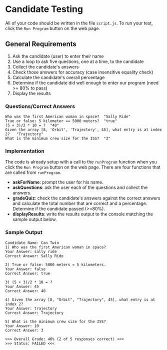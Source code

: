 # Candidate Testing

All of your code should be written in the file `script.js`. To run your test, click the `Run Program` button on the web page.

## General Requirements
1. Ask the candidate (user) to enter their name
2. Use a loop to ask five questions, one at a time, to the candidate
3. Collect the candidate's answers
4. Check those answers for accuracy (case insensitive equality check)
5. Calculate the candidate's overall percentage
6. Determine if the candidate did well enough to enter our program (need >= 80% to pass)
7. Display the results

### Questions/Correct Answers
```
Who was the first American woman in space?	"Sally Ride"
True or false: 5 kilometer == 5000 meters?	"true"
(5 + 3)/2 * 10 = ?	"40"
Given the array [8, 'Orbit', 'Trajectory', 45], what entry is at index 2?	"Trajectory"
What is the minimum crew size for the ISS?	"3"
```

### Implementation

The code is already setup with a call to the `runProgram` function when you click the `Run Program` button on the web page. There are four functions that are called from `runProgram`.
*  **askForName**: prompt the user for his name.
*  **askQuestions**: ask the user each of the questions and collect the answers.
* **gradeQuiz**: check the candidate's answers against the correct answers and calculate the total number that are correct and a percentage. Determine if the candidate passed (>=80%).
* **displayResults**: write the results output to the console matching the sample output below.

### Sample Output
```
Candidate Name: Can Twin
1) Who was the first American woman in space?
Your Answer: sally ride
Correct Answer: Sally Ride

2) True or false: 5000 meters = 5 kilometers.
Your Answer: false
Correct Answer: true

3) (5 + 3)/2 * 10 = ?
Your Answer: 45
Correct Answer: 40

4) Given the array [8, "Orbit", "Trajectory", 45], what entry is at index 2?
Your Answer: trajectory
Correct Answer: Trajectory

5) What is the minimum crew size for the ISS?
Your Answer: 10
Correct Answer: 3

>>> Overall Grade: 40% (2 of 5 responses correct) <<<
>>> Status: FAILED <<<
```

